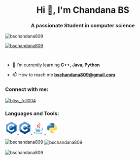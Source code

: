 <h1 align="center">Hi 👋, I'm Chandana BS</h1>
<h3 align="center">A passionate Student in computer science</h3>

<p align="left"> <img src="https://komarev.com/ghpvc/?username=bschandana809&label=Profile%20views&color=0e75b6&style=flat" alt="bschandana809" /> </p>

<p align="left"> <a href="https://github.com/ryo-ma/github-profile-trophy"><img src="https://github-profile-trophy.vercel.app/?username=bschandana809" alt="bschandana809" /></a> </p>

<p align="left"> <a href="https://twitter.com/" target="blank"><img src="https://img.shields.io/twitter/follow/?logo=twitter&style=for-the-badge" alt="" /></a> </p>

- 🌱 I’m currently learning **C++, Java, Python**

- 📫 How to reach me **bschandana809@gmail.com**

<h3 align="left">Connect with me:</h3>
<p align="left">
<a href="https://instagram.com/bliss_full004" target="blank"><img align="center" src="https://raw.githubusercontent.com/rahuldkjain/github-profile-readme-generator/master/src/images/icons/Social/instagram.svg" alt="bliss_full004" height="30" width="40" /></a>
</p>

<h3 align="left">Languages and Tools:</h3>
<p align="left"> <a href="https://www.cprogramming.com/" target="_blank" rel="noreferrer"> <img src="https://raw.githubusercontent.com/devicons/devicon/master/icons/c/c-original.svg" alt="c" width="40" height="40"/> </a> <a href="https://www.w3schools.com/cpp/" target="_blank" rel="noreferrer"> <img src="https://raw.githubusercontent.com/devicons/devicon/master/icons/cplusplus/cplusplus-original.svg" alt="cplusplus" width="40" height="40"/> </a> <a href="https://www.java.com" target="_blank" rel="noreferrer"> <img src="https://raw.githubusercontent.com/devicons/devicon/master/icons/java/java-original.svg" alt="java" width="40" height="40"/> </a> <a href="https://www.python.org" target="_blank" rel="noreferrer"> <img src="https://raw.githubusercontent.com/devicons/devicon/master/icons/python/python-original.svg" alt="python" width="40" height="40"/> </a> </p>

<p><img align="left" src="https://github-readme-stats.vercel.app/api/top-langs?username=bschandana809&show_icons=true&locale=en&layout=compact" alt="bschandana809" /></p>

<p>&nbsp;<img align="center" src="https://github-readme-stats.vercel.app/api?username=bschandana809&show_icons=true&locale=en" alt="bschandana809" /></p>

<p><img align="center" src="https://github-readme-streak-stats.herokuapp.com/?user=bschandana809&" alt="bschandana809" /></p>
